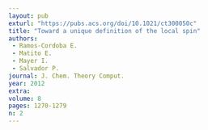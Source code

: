 ```yaml
---
layout: pub
exturl: "https://pubs.acs.org/doi/10.1021/ct300050c"
title: "Toward a unique definition of the local spin"
authors:
 - Ramos-Cordoba E.
 - Matito E.
 - Mayer I.
 - Salvador P.
journal: J. Chem. Theory Comput.
year: 2012
extra: 
volume: 8
pages: 1270-1279
n: 2
---
```

